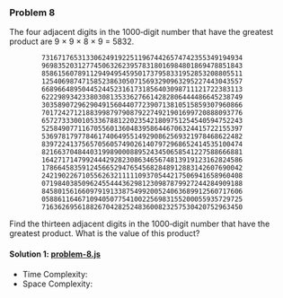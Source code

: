 ### Problem 8
The four adjacent digits in the 1000‐digit number that have the greatest product are 9 × 9 × 8 × 9 = 5832.

            73167176531330624919225119674426574742355349194934
            96983520312774506326239578318016984801869478851843
            85861560789112949495459501737958331952853208805511
            12540698747158523863050715693290963295227443043557
            66896648950445244523161731856403098711121722383113
            62229893423380308135336276614282806444486645238749
            30358907296290491560440772390713810515859307960866
            70172427121883998797908792274921901699720888093776
            65727333001053367881220235421809751254540594752243
            52584907711670556013604839586446706324415722155397
            53697817977846174064955149290862569321978468622482
            83972241375657056057490261407972968652414535100474
            82166370484403199890008895243450658541227588666881
            16427171479924442928230863465674813919123162824586
            17866458359124566529476545682848912883142607690042
            24219022671055626321111109370544217506941658960408
            07198403850962455444362981230987879927244284909188
            84580156166097919133875499200524063689912560717606
            05886116467109405077541002256983155200055935729725
            71636269561882670428252483600823257530420752963450

Find the thirteen adjacent digits in the 1000‐digit number that have the greatest product. What is the value of this product?

#### Solution 1: [problem-8.js](./problem-8.js)
* Time Complexity: 
* Space Complexity: 
